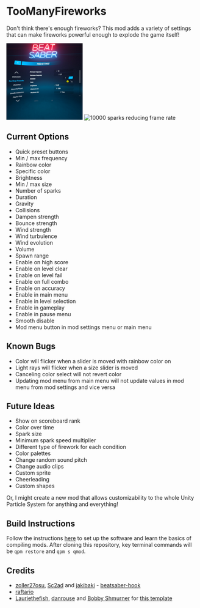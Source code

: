 # TooManyFireworks

Don't think there's enough fireworks? This mod adds a variety of settings that can make fireworks powerful enough to explode the game itself!

<p>
<img src="docs/images/modConfigMenu.jpg" alt="Mod configuration menu under mod settings" width="200" />
<img src="docs/images/lowFrameRate.gif" alt="10000 sparks reducing frame rate" width="200" />
</p>

## Current Options

- Quick preset buttons
- Min / max frequency
- Rainbow color
- Specific color
- Brightness
- Min / max size
- Number of sparks
- Duration
- Gravity
- Collisions
- Dampen strength
- Bounce strength
- Wind strength
- Wind turbulence
- Wind evolution
- Volume
- Spawn range
- Enable on high score
- Enable on level clear
- Enable on level fail
- Enable on full combo
- Enable on accuracy
- Enable in main menu
- Enable in level selection
- Enable in gameplay
- Enable in pause menu
- Smooth disable
- Mod menu button in mod settings menu or main menu

## Known Bugs

- Color will flicker when a slider is moved with rainbow color on
- Light rays will flicker when a size slider is moved
- Canceling color select will not revert color
- Updating mod menu from main menu will not update values in mod menu from mod settings and vice versa

## Future Ideas

- Show on scoreboard rank
- Color over time
- Spark size
- Minimum spark speed multiplier
- Different type of firework for each condition
- Color palettes
- Change random sound pitch
- Change audio clips
- Custom sprite
- Cheerleading
- Custom shapes

Or, I might create a new mod that allows customizability to the whole Unity Particle System for anything and everything!

## Build Instructions

Follow the instructions [here](https://bsmg.wiki/modding/quest-mod-dev-intro.html) to set up the software and learn the basics of compiling mods. After cloning this repository, key terminal commands will be `qpm restore` and `qpm s qmod`.

## Credits

* [zoller27osu](https://github.com/zoller27osu), [Sc2ad](https://github.com/Sc2ad) and [jakibaki](https://github.com/jakibaki) - [beatsaber-hook](https://github.com/sc2ad/beatsaber-hook)
* [raftario](https://github.com/raftario)
* [Lauriethefish](https://github.com/Lauriethefish), [danrouse](https://github.com/danrouse) and [Bobby Shmurner](https://github.com/BobbyShmurner) for [this template](https://github.com/Lauriethefish/quest-mod-template)